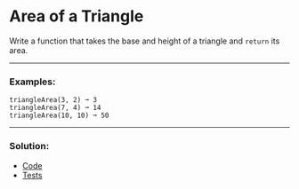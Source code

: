 # Area of a Triangle

Write a function that takes the base and height of a triangle and `return` its area.

---

### Examples:

```
triangleArea(3, 2) ➞ 3
triangleArea(7, 4) ➞ 14
triangleArea(10, 10) ➞ 50
```

---

### Solution:

- [Code](/src/challenges/very-easy/04-triangle-area/triangle-area.ts)
- [Tests](/src/challenges/very-easy/04-triangle-area/test/triangle-area.test.ts)
